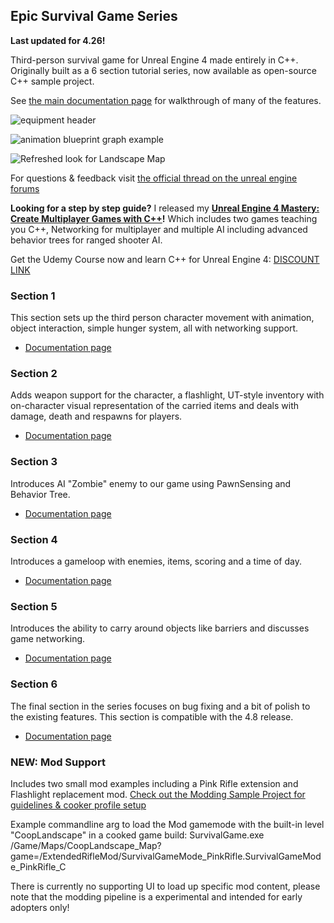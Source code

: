 Epic Survival Game Series
-------------------------

**Last updated for 4.26!**

Third-person survival game for Unreal Engine 4 made entirely in C++. Originally built as a 6 section tutorial series, now available as open-source C++ sample project.

See [the main documentation page](https://www.tomlooman.com/survival-sample-game-for-ue4/) for walkthrough of many of the features.

![equipment header](https://www.tomlooman.com/wp-content/uploads/2015/04/section6_equipment03.jpg)

![animation blueprint graph example](https://www.tomlooman.com/wp-content/uploads/2015/04/section6_advancedanimbp031.jpg)

![Refreshed look for Landscape Map](https://www.tomlooman.com/wp-content/uploads/2021/01/survivalgame_refresh_05.jpg)

For questions & feedback visit [the official thread on the unreal engine forums](https://forums.unrealengine.com/showthread.php?63678-Upcoming-C-Gameplay-Example-Series-Making-a-Survival-Game)

**Looking for a step by step guide?** I released my **[Unreal Engine 4 Mastery: Create Multiplayer Games with C++](https://www.udemy.com/unrealengine-cpp/?couponCode=TLGH14)!** Which includes two games teaching you C++, Networking for multiplayer and multiple AI including advanced behavior trees for ranged shooter AI.

Get the Udemy Course now and learn C++ for Unreal Engine 4: [DISCOUNT LINK](https://www.udemy.com/unrealengine-cpp/?couponCode=TLGH14)

### Section 1
This section sets up the third person character movement with animation, object interaction, simple hunger system, all with networking support.

- [Documentation page](https://www.tomlooman.com/survival-sample-game-for-ue4/section-one/)

### Section 2
Adds weapon support for the character, a flashlight, UT-style inventory with on-character visual representation of the carried items and deals with damage, death and respawns for players.

- [Documentation page](https://www.tomlooman.com/survival-sample-game-for-ue4/section-two/)

### Section 3
Introduces AI "Zombie" enemy to our game using PawnSensing and Behavior Tree.

- [Documentation page](https://www.tomlooman.com/survival-sample-game-for-ue4/section-three/)

### Section 4
Introduces a gameloop with enemies, items, scoring and a time of day.

- [Documentation page](https://www.ue4community.wiki/Legacy/Survival_Sample_Game:_Section_4)

### Section 5
Introduces the ability to carry around objects like barriers and discusses game networking.

- [Documentation page](https://www.ue4community.wiki/Legacy/Survival_Sample_Game:_Section_5)

### Section 6
The final section in the series focuses on bug fixing and a bit of polish to the existing features. This section is compatible with the 4.8 release.

- [Documentation page](https://www.ue4community.wiki/Legacy/Survival_Sample_Game:_Section_6)

### NEW: Mod Support
Includes two small mod examples including a Pink Rifle extension and Flashlight replacement mod. [Check out the Modding Sample Project for guidelines & cooker profile setup](https://www.tomlooman.com/add-mod-support-to-your-unreal-engine-4-game/)

Example commandline arg to load the Mod gamemode with the built-in level "CoopLandscape" in a cooked game build:
SurvivalGame.exe /Game/Maps/CoopLandscape_Map?game=/ExtendedRifleMod/SurvivalGameMode_PinkRifle.SurvivalGameMode_PinkRifle_C

There is currently no supporting UI to load up specific mod content, please note that the modding pipeline is a experimental and intended for early adopters only!
